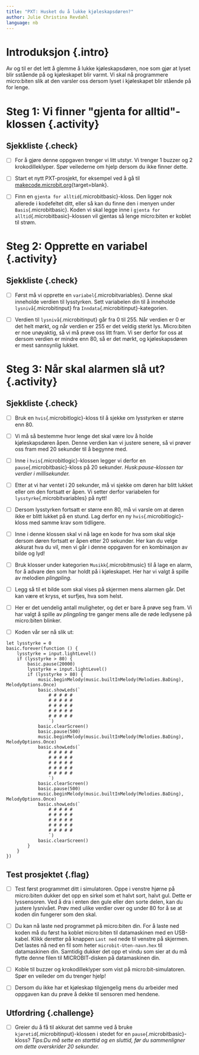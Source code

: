 ```yaml
---
title: "PXT: Husket du å lukke kjøleskapsdøren?"
author: Julie Christina Revdahl
language: nb
---
```



# Introduksjon {.intro}
Av og til er det lett å glemme å lukke kjøleskapsdøren, noe som gjør at lyset
blir sstående på og kjøleskapet blir varmt. Vi skal nå programmere micro:biten
slik at den varsler oss dersom lyset i kjøleskapet blir stående på for lenge.


# Steg 1: Vi finner "gjenta for alltid"-klossen {.activity}

## Sjekkliste {.check}

- [ ] For å gjøre denne oppgaven trenger vi litt utstyr. Vi trenger 1 buzzer og
2 krokodilleklyper. Spør veilederne om hjelp dersom du ikke finner dette.

- [ ] Start et nytt PXT-prosjekt, for eksempel ved å gå til
  [makecode.microbit.org](https://makecode.microbit.org/?lang=no){target=blank}.

- [ ] Finn en `gjenta for alltid`{.microbitbasic}-kloss. Den ligger nok allerede
i kodefeltet ditt, eller så kan du finne den i menyen under `Basis`{.microbitbasic}.
Koden vi skal legge inne i `gjenta for alltid`{.microbitbasic}-klossen vil gjentas
så lenge micro:biten er koblet til strøm.


# Steg 2: Opprette en variabel {.activity}

## Sjekkliste {.check}

- [ ] Først må vi opprette en `variabel`{.microbitvariables}. Denne skal
inneholde verdien til lysstyrken. Sett variabelen din til å inneholde `lysnivå`{.microbitinput}
fra `Inndata`{.microbitinput}-kategorien.

- [ ] Verdien til `lysnivå`{.microbitinput} går fra 0 til 255. Når verdien er 0
er det helt mørkt, og når verdien er 255 er det veldig sterkt lys. Micro:biten
er noe unøyaktig, så vi må prøve oss litt fram. Vi ser derfor for oss at dersom
verdien er mindre enn 80, så er det mørkt, og kjøleskapsdøren er mest sannsynlig
lukket.


# Steg 3: Når skal alarmen slå ut? {.activity}

## Sjekkliste {.check}

- [ ] Bruk en `hvis`{.microbitlogic}-kloss til å sjekke om lysstyrken er større
enn 80.

- [ ] Vi må så bestemme hvor lenge det skal være lov å holde kjøleskapsdøren åpen.
Denne verdien kan vi justere senere, så vi prøver oss fram med 20 sekunder til å
begynne med.

- [ ] Inne i `hvis`{.microbitlogic}-klossen legger vi derfor en `pause`{.microbitbasic}-kloss
på 20 sekunder. *Husk:pause-klossen tar verdier i millisekunder.*

- [ ] Etter at vi har ventet i 20 sekunder, må vi sjekke om døren har blitt
lukket eller om den fortsatt er åpen. Vi setter derfor variabelen for `lysstyrke`{.microbitvariables}
på nytt!

- [ ] Dersom lysstyrken fortsatt er større enn 80, må vi varsle om at døren ikke
er blitt lukket på en stund. Lag derfor en ny `hvis`{.microbitlogic}-kloss med
samme krav som tidligere.

- [ ] Inne i denne klossen skal vi nå lage en kode for hva som skal skje dersom
døren fortsatt er åpen etter 20 sekunder. Her kan du velge akkurat hva du vil,
men vi går i denne oppgaven for en kombinasjon av bilde og lyd!

- [ ] Bruk klosser under kategorien `Musikk`{.microbitmusic} til å lage en alarm,
for å advare den som har holdt på i kjøleskapet. Her har vi valgt å spille av
melodien *plingpling*.

- [ ] Legg så til et bilde som skal vises på skjermen mens alarmen går. Det kan
være et kryss, et surfjes, hva som helst.

- [ ] Her er det uendelig antall muligheter, og det er bare å prøve seg fram.
Vi har valgt å spille av *plingpling* tre ganger mens alle de røde ledlysene på
micro:biten blinker.

- [ ] Koden vår ser nå slik ut:
```microbit
let lysstyrke = 0
basic.forever(function () {
    lysstyrke = input.lightLevel()
    if (lysstyrke > 80) {
        basic.pause(20000)
        lysstyrke = input.lightLevel()
        if (lysstyrke > 80) {
            music.beginMelody(music.builtInMelody(Melodies.BaDing), MelodyOptions.Once)
            basic.showLeds(`
                # # # # #
                # # # # #
                # # # # #
                # # # # #
                # # # # #
                `)
            basic.clearScreen()
            basic.pause(500)
            music.beginMelody(music.builtInMelody(Melodies.BaDing), MelodyOptions.Once)
            basic.showLeds(`
                # # # # #
                # # # # #
                # # # # #
                # # # # #
                # # # # #
                `)
            basic.clearScreen()
            basic.pause(500)
            music.beginMelody(music.builtInMelody(Melodies.BaDing), MelodyOptions.Once)
            basic.showLeds(`
                # # # # #
                # # # # #
                # # # # #
                # # # # #
                # # # # #
                `)
            basic.clearScreen()
        }
    }
})
```

## Test prosjektet {.flag}

- [ ] Test først programmet ditt i simulatoren. Oppe i venstre hjørne på micro:biten
dukker det opp en sirkel som et halvt sort, halvt gul. Dette er lyssensoren. Ved
å dra i enten den gule eller den sorte delen, kan du justere lysnivået. Prøv med
ulike verdier over og under 80 for å se at koden din fungerer som den skal.

- [ ] Du kan nå laste ned programmet på micro:biten din. For å laste ned
koden må du først ha koblet micro:biten til datamaskinen med en USB-kabel. Klikk
deretter på knappen `Last ned` nede til venstre på skjermen. Det lastes nå ned
en fil som heter `microbit-Uten-navn.hex` til datamaskinen din. Samtidig dukker
det opp et vindu som sier at du må flytte denne filen til MICROBIT-disken på
datamaskinen din.

- [ ] Koble til buzzer og krokodilleklyper som vist på micro:bit-simulatoren.
Spør en veileder om du trenger hjelp!

- [ ] Dersom du ikke har et kjøleskap tilgjengelig mens du arbeider med oppgaven
kan du prøve å dekke til sensoren med hendene.


## Utfordring {.challenge}

- [ ] Greier du å få til akkurat det samme ved å bruke `kjøretid`{.microbitinput}-klossen
i stedet for en `pause`{.microbitbasic}-kloss? *Tips:Du må sette en starttid og
en sluttid, før du sammenligner om dette overskrider 20 sekunder.*

